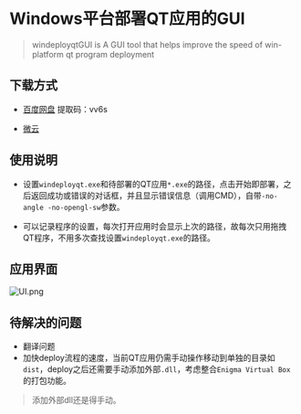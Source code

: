 # Windows平台部署QT应用的GUI 

> windeployqtGUI is A GUI tool that helps improve the speed of win-platform qt program deployment

## 下载方式

- [百度网盘](https://pan.baidu.com/s/1W-mHk5K_8MvWf2Bcla6FIg) 提取码：vv6s

- [微云](https://share.weiyun.com/5NOALOa)

## 使用说明

- 设置`windeployqt.exe`和待部署的QT应用`*.exe`的路径，点击开始即部署，之后返回成功或错误的对话框，并且显示错误信息（调用CMD），自带`-no-angle -no-opengl-sw`参数。

- 可以记录程序的设置，每次打开应用时会显示上次的路径，故每次只用拖拽QT程序，不用多次查找设置`windeployqt.exe`的路径。

## 应用界面

![UI.png](https://upload-images.jianshu.io/upload_images/18819811-06a9ecd91e49602b.png?imageMogr2/auto-orient/strip%7CimageView2/2/w/1240)

## 待解决的问题

- 翻译问题
- 加快deploy流程的速度，当前QT应用仍需手动操作移动到单独的目录如`dist`，deploy之后还需要手动添加外部`.dll`，考虑整合`Enigma Virtual Box`的打包功能。

> 添加外部dll还是得手动。
